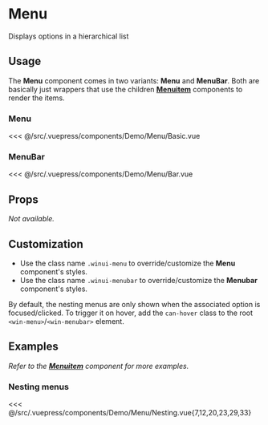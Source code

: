 # Menu

<Content-Subtitle>Displays options in a hierarchical list</Content-Subtitle>

<Misc-Ad />

## Usage

The __Menu__ component comes in two variants: __Menu__ and __MenuBar__. Both are basically just wrappers that use the children [__Menuitem__](./menuitem.md) components to render the items.

### Menu

<Content-Example>

<div><Demo-Menu-Basic /></div>

<<< @/src/.vuepress/components/Demo/Menu/Basic.vue

</Content-Example>

### MenuBar

<Content-Example>

<div><Demo-Menu-Bar /></div>

<<< @/src/.vuepress/components/Demo/Menu/Bar.vue

</Content-Example>

## Props

_Not available._

## Customization

- Use the class name `.winui-menu` to override/customize the __Menu__ component's styles.
- Use the class name `.winui-menubar` to override/customize the __Menubar__ component's styles.

By default, the nesting menus are only shown when the associated option is focused/clicked. To trigger it on hover, add the `can-hover` class to the root `<win-menu>`/`<win-menubar>` element.

## Examples

_Refer to the [__Menuitem__](./menuitem.md) component for more examples._

### Nesting menus

<Content-Example>

<div><Demo-Menu-Nesting /></div>

<<< @/src/.vuepress/components/Demo/Menu/Nesting.vue{7,12,20,23,29,33}

</Content-Example>

<Misc-Ad />
